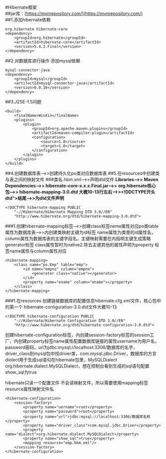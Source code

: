 #Hibernate框架  
##jar库：[https://mvnrepository.com/](https://mvnrepository.com/)  
##1.添加hibernate依赖  

	org.hibernate hibernate-core  
	<dependency>  
    	<groupId>org.hibernate</groupId>  
    	<artifactId>hibernate-core</artifactId>  
		<version>5.4.2.Final</version>  
	</dependency>  

##2.对数据库进行操作 添加mysql依赖  

	mysql-connector-java  
	<dependency>  
  		<groupId>mysql</groupId>  
  		<artifactId>mysql-connector-java</artifactId>  
  		<version>8.0.16</version>  
  	</dependency>  

##3.J2SE-1.5问题  

	<build>  
		<finalName>WinXin</finalName>  
		<plugins>  
			<plugin>   
				<groupId>org.apache.maven.plugins</groupId>    
				<artifactId>maven-compiler-plugin</artifactId>  
				<configuration>  
					<source>1.8</source>   
					<target>1.8</target>   
				</configuration>  
			</plugin>   
		</plugins>   
	</build>  

##4.创建数据库表-->>创建持久化po类对应数据库表
##5.在resources中创建类与表之间的映射文件
###类名.hbm.xml-->>声明dtd文件
**Libraries-->>
Maven Dependencies-->>
hibernate-core-x.x.x.Final.jar-->>
org.hibernate核心包-->>
hibernate-mapping-3.0.dtd
大概10-13行左右-->><!DDCTYPE开头dtd">结尾-->>为dtd文件声明**  

	<!DOCTYPE hibernate-mapping PUBLIC  
		"-//Hibernate/Hibernate Mapping DTD 3.0//EN"  
		"http://www.hibernate.org/dtd/hibernate-mapping-3.0.dtd">
	
###1.创建hibernate-mapping标签-->>创建class标签neme属性对应po类table属性为数据库表-->>内创建类映射主键为id标签 name属性为类里的id属性名，column属性为数据库表的主键字段名，主键映射需要在内指明主键生成策略generator标签 class属性暂时为native2.除去主键其他的属性声明为property 标签name属性与column属性对应 

	<hibernate-mapping>  
		<class name="po.Emp" table="emp">  
			<id name="empno" column="empno">  
				<generator class="native"></generator>  
			</id>  
			<property name="ename" column="ename"></property>  
		</class>  
	</hibernate-mapping>

###1.在resources 创建链接数据库的配置信息hibernate.cfg.xml文件，核心包中的第一个 hibernate-conliguration-3.0.dtd文件大概10-13  

	<!DOCTYPE hibernate-configuration PUBLIC  
		"-//Hibernate/Hibernate Configuration DTD 3.0//EN"  
		"http://www.hibernate.org/dtd/hibernate-configuration-3.0.dtd">  

创建hibernate-configuration标签，内创建session-factory标签的session工厂，内创建property标签name属性配置数据库链接的属性username为用户名，password密码，url为jdbc:mysql://localhost:3306/数据库的名字，driver_class到mysql包中找driver类，com.mysql.jdbc.Driver，数据库的方言diolect用于生成sql语句在hibernate包里，MySQLDialect org.hibernate.dialect.MySQLDialect，想在控制台看到生成的sql语句配置show_sql为true

hibernate只读一个配置文件 不会读映射文件，所以需要使用mapping标签 resource属性映射文件名  

	<hibernate-configuration>  
		<session-factory>  
			<property name="uername">root</property>  
			<property name="password">root</property>  
			<property name="url">jdbc:mysql://localhost:3306/数据库名称</property>  
			<property name="driver_class">com.mysql.jdbc.Driver</property>  
			<property name="dialect">org.hibernate.dialect.MySQLDialect</property>  
			<property name="show_sql">true</property>  
			<mapping resource="emp.hbm.xml"/>  
		</session-factory>  
	</hibernate-configuration>  








